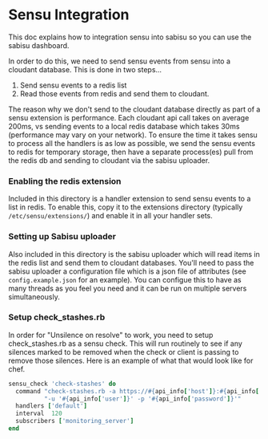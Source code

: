 Sensu Integration
=================
This doc explains how to integration sensu into sabisu so you can use the sabisu dashboard.

In order to do this, we need to send sensu events from sensu into a cloudant database. This is done in two steps...

1. Send sensu events to a redis list
2. Read those events from redis and send them to cloudant.

The reason why we don't send to the cloudant database directly as part of a sensu extension is performance. Each cloudant api call takes on average 200ms, vs sending events to a local redis database which takes 30ms (performance may vary on your network). To ensure the time it takes sensu to process all the handlers is as low as possible, we send the sensu events to redis for temporary storage, then have a separate process(es) pull from the redis db and sending to cloudant via the sabisu uploader.

### Enabling the redis extension
Included in this directory is a handler extension to send sensu events to a list in redis. To enable this, copy it to the extensions directory (typically `/etc/sensu/extensions/`) and enable it in all your handler sets.

### Setting up Sabisu uploader
Also included in this directory is the sabisu uploader which will read items in the redis list and send them to cloudant databases. You'll need to pass the sabisu uploader a configuration file which is a json file of attributes (see `config.example.json` for an example). You can configue this to have as many threads as you feel you need and it can be run on multiple servers simultaneously.

### Setup check\_stashes.rb
In order for "Unsilence on resolve" to work, you need to setup check\_stashes.rb as a sensu check. This will run routinely to see if any silences marked to be removed when the check or client is passing to remove those silences. Here is an example of what that would look like for chef.

```ruby
sensu_check 'check-stashes' do
  command "check-stashes.rb -a https://#{api_info['host']}:#{api_info['port']} " +
          "-u '#{api_info['user']}' -p '#{api_info['password']}'"
  handlers ['default']
  interval  120
  subscribers ['monitoring_server']
end
```
